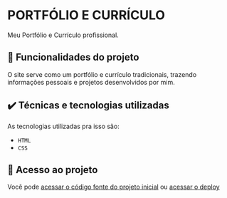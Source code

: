# PORTFÓLIO E CURRÍCULO

Meu Portfólio e Currículo profissional.

## 🔨 Funcionalidades do projeto

O site serve como um portfólio e currículo tradicionais, trazendo informações pessoais e projetos desenvolvidos por mim.

## ✔️ Técnicas e tecnologias utilizadas

As tecnologias utilizadas pra isso são:

- `HTML`
- `CSS`

## 📁 Acesso ao projeto

Você pode [acessar o código fonte do projeto inicial](https://github.com/PedroArthur04/Curriculo_Portfolio/blob/main/index.html) ou [acessar o deploy](https://curriculo-portfolio-gilt.vercel.app/)
